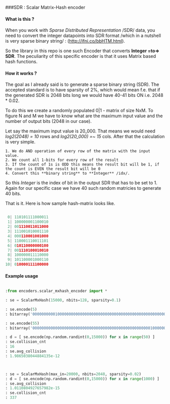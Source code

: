 ###SDR : Scalar Matrix-Hash encoder

#### What is this ?

When you work with *Sparse Distributed Representation* /SDR/ data, you need to convert the integer datapoints
into SDR format /which in a nutshell is very sparse binary string/ : (http://ifni.co/bbHTM.html).

So the library in this repo is one such Encoder that converts **Integer =to=> SDR**.
The peculiarity of this specific encoder is that it uses Matrix based hash functions.

#### How it works ?

The goal as I already said is to generate a sparse binary string (SDR).
The accepted standard is to have sparsity of 2%, which would mean f.e. that if the generated SDR is 
2048 bits long we would have 40-41 bits ON i.e. 2048 * 0.02.

To do this we create a randomly populated 0|1 - matrix of size NxM.
To figure N and M we have to know what are the maximum input value and the number of output bits (2048 in our case).

Let say the maximum input value is 20_000.
That means we would need *log2(2048) = 10* rows and *log2(20_000) =~ 15* cols.
After that the calculation is very simple.

	1. We do AND operation of every row of the matrix with the input value.
	2. We count all 1-bits for every row of the result
	3. If the count of 1s is ODD this means the result bit will be 1, if the count is EVEN the result bit will be 0
	4. Convert this **binary string** to **Integer** /idx/.

So this *Integer* is the index of bit in the output SDR that has to be set to 1.
Again for our specific case we have 40 such random matricies to generate 40 bits.

That is it. Here is how sample hash-matrix looks like.


```python

 0| 110101111000011
 1| 100000001100010
 2| 001110011011000
 3| 111001010001110
 4| 000110001001000
 5| 110001110011101
 6| 010110000000100
 7| 001110100010010
 8| 100000011110000
 9| 101100001000110
10| 010000111100000

```



#### Example usage

```python

:from encoders.scalar_mxhash_encoder import *

: se = ScalarMxHash(15000, nbits=128, sparsity=0.1)

: se.encode(5)
: bitarray('00000000001000000000000000000000000000000000000000000000000000000000000000000000000000000000000000000001000000000000000000000000')

: se.encode(55)
: bitarray('00000000000000000000000000000000000000000000000000001000000000000000000000000000000000100000000000000000000000000000000000000000')

: d = [ se.encode(np.random.randint(0,15000)) for x in range(50) ]
: se.collision_cnt
: 16
: se.avg_collision
: 1.9865038044884135e-12



: se = ScalarMxHash(max_in=20000, nbits=2048, sparsity=0.02)
: d = [ se.encode(np.random.randint(0,15000)) for x in range(1000) ]
: se.avg_collision
: 1.0110804927657982e-15
: se.collision_cnt
: 337

```